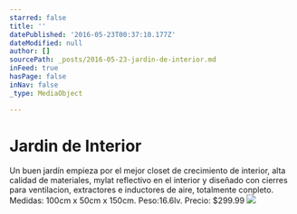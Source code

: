 ```yaml
---
starred: false
title: ''
datePublished: '2016-05-23T00:37:10.177Z'
dateModified: null
author: []
sourcePath: _posts/2016-05-23-jardin-de-interior.md
inFeed: true
hasPage: false
inNav: false
_type: MediaObject

---
```

# Jardin de Interior 

Un buen jardín empieza por el mejor closet de crecimiento de interior, alta calidad de materiales, mylat reflectivo en el interior y diseñado con cierres para ventilacion, extractores e inductores de aire, totalmente conpleto. Medidas: 100cm x 50cm x 150cm. Peso:16.6lv. Precio: $299.99
![](https://the-grid-user-content.s3-us-west-2.amazonaws.com/33bcc62a-4421-4b62-ab45-f045094adadd.jpg)